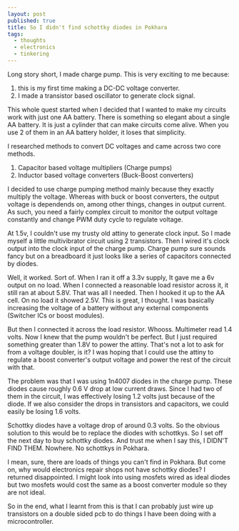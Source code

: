 ```yaml
---
layout: post
published: true
title: So I didn't find schottky diodes in Pokhara
tags:
  - thoughts
  - electronics
  - tinkering
---
```

Long story short, I made charge pump. This is very exciting to me because:

1. this is my first time making a DC-DC voltage converter.
2. I made a transistor based oscillator to generate clock signal.

This whole quest started when I decided that I wanted to make my circuits work with just one AA battery. There is something so elegant about a single AA battery. It is just a cylinder that can make circuits come alive. When you use 2 of them in an AA battery holder, it loses that simplicity.

I researched methods to convert DC voltages and came across two core methods.

1. Capacitor based voltage multipliers (Charge pumps)
2. Inductor based voltage converters (Buck-Boost converters)

I decided to use charge pumping method mainly because they exactly multiply the voltage. Whereas with buck or boost converters, the output voltage is dependends on, among other things, changes in output current. As such, you need a fairly complex circuit to monitor the output voltage constantly and change PWM duty cycle to regulate voltage. 

At 1.5v, I couldn't use my trusty old attiny to generate clock input. So I made myself a little multivibrator circuit using 2 transistors. Then I wired it's clock output into the clock input of the charge pump. Charge pump sure sounds fancy but on a breadboard it just looks like a series of capacitors connected by diodes.

Well, it worked. Sort of. When I ran it off a 3.3v supply, It gave me a 6v output on no load. When I connected a reasonable load resistor across it, it still ran at about 5.8V. That was all I needed. Then I hooked it up to the AA cell. On no load it showed 2.5V. This is great, I thought. I was basically increasing the voltage of a battery without any external components (Switcher ICs or boost modules).

But then I connected it across the load resistor. Whooss. Multimeter read 1.4 volts. Now I knew that the pump wouldn't be perfect. But I just required something greater than 1.8V to power the attiny. That's not a lot to ask for from a voltage doubler, is it? I was hoping that I could use the attiny to regulate a boost converter's output voltage and power the rest of the circuit with that.

The problem was that I was using 1n4007 diodes in the charge pump. These diodes cause roughly 0.6 V drop at low current draws. Since I had two of them in the circuit, I was effectively losing 1.2 volts just because of the diode. If we also consider the drops in transistors and capacitors, we could easily be losing 1.6 volts.

Schottky diodes have a voltage drop of around 0.3 volts. So the obvious solution to this would be to replace the diodes with schottkys. So I set off the next day to buy schottky diodes. And trust me when I say this, I DIDN'T FIND THEM. Nowhere. No schottkys in Pokhara.

I mean, sure, there are loads of things you can't find in Pokhara. But come on, why would electronics repair shops not have schottky diodes? I returned disappointed. I might look into using mosfets wired as ideal diodes but two mosfets would cost the same as a boost converter module so they are not ideal.

So in the end, what I learnt from this is that I can probably just wire up transistors on a double sided pcb to do things I have been doing with a microcontroller.